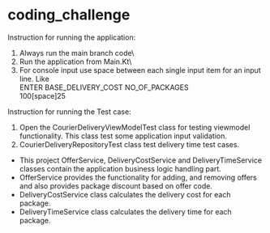# coding_challenge

Instruction for running the application:
1. Always run the main branch code\
2. Run the application from Main.Kt\
3. For console input use space between each single input item for an input line. Like\
    ENTER BASE_DELIVERY_COST NO_OF_PACKAGES\
    100[space]25 

Instruction for running the Test case:
1. Open the CourierDeliveryViewModelTest class for testing viewmodel functionality. This class test some application input validation.
2. CourierDeliveryRepositoryTest class test delivery time test cases. 


* This project OfferService, DeliveryCostService and DeliveryTimeService classes contain the application business logic handling part.
* OfferService provides the functionality for adding, and removing offers and also provides package discount based on offer code.
* DeliveryCostService class calculates the delivery cost for each package.
* DeliveryTimeService class calculates the delivery time for each package.


